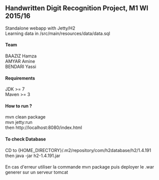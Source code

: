 ## Handwritten Digit Recognition Project, M1 WI 2015/16  

Standalone webapp with Jetty/H2  
Learning data in /src/main/resources/data/data.sql  

#### Team
BAAZIZ Hamza  
AMYAR Amine  
BENDARI Yassi  

#### Requirements
JDK >= 7  
Maven >= 3  

#### How to run ?
mvn clean package  
mvn jetty:run  
then http://localhost:8080/index.html  

#### To check Database
CD to {HOME_DIRECTORY}/.m2/repository/com/h2database/h2/1.4.191  
then java -jar h2-1.4.191.jar 

####
En cas d'erreur utiliser la commande mvn package puis deployer le .war generer sur un serveur tomcat
